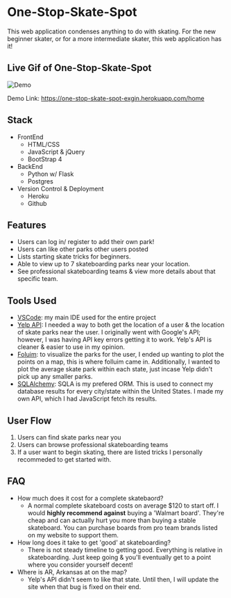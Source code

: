 # One-Stop-Skate-Spot

This web application condenses anything to do with skating. For the new beginner skater, or for a more intermediate skater, this web application has
it!

## Live Gif of One-Stop-Skate-Spot

![Demo](static/images/websitedemo.gif)

Demo Link: https://one-stop-skate-spot-exgin.herokuapp.com/home

## Stack

- FrontEnd
  - HTML/CSS
  - JavaScript & jQuery
  - BootStrap 4
- BackEnd
  - Python w/ Flask
  - Postgres
- Version Control & Deployment
  - Heroku
  - Github

## Features

- Users can log in/ register to add their own park!
- Users can like other parks other users posted
- Lists starting skate tricks for beginners.
- Able to view up to 7 skateboarding parks near your location.
- See professional skateboarding teams & view more details about that specific team.

## Tools Used

- [VSCode](https://code.visualstudio.com/): my main IDE used for the entire project
- [Yelp API](https://www.yelp.com/developers/documentation/v3/business_search): I needed a way to both get the location of a user & the location of
  skate parks near the user. I originally went with Google's API; however, I was having API key errors getting it to work. Yelp's API is cleaner &
  easier to use in my opinion.
- [Foluim](https://python-visualization.github.io/folium/): to visualize the parks for the user, I ended up wanting to plot the points on a map, this
  is where folluim came in. Additionally, I wanted to plot the average skate park within each state, just incase Yelp didn't pick up any smaller
  parks.
- [SQLAlchemy](https://www.sqlalchemy.org/): SQLA is my prefered ORM. This is used to connect my database results for every city/state within the
  United States. I made my own API, which I had JavaScript fetch its results.

## User Flow

1. Users can find skate parks near you
2. Users can browse professional skateboarding teams
3. If a user want to begin skating, there are listed tricks I personally recommeded to get started with.

## FAQ

- How much does it cost for a complete skatebaord?
  - A normal complete skateboard costs on average \$120 to start off. I would <strong>highly recommend against</strong> buying a 'Walmart board'.
    They're cheap and can actually hurt you more than buying a stable skateboard. You can purchase boards from pro team brands listed on my website to
    support them.
- How long does it take to get 'good' at skateboarding?
  - There is not steady timeline to getting good. Everything is relative in skateboarding. Just keep going & you'll eventually get to a point where
    you consider yourself decent!
- Where is AR, Arkansas at on the map?
  - Yelp's API didn't seem to like that state. Until then, I will update the site when that bug is fixed on their end.
